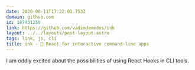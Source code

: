 ```yaml
---
date: 2020-08-11T17:22:01.753Z
domain: github.com
id: 187431259
link: https://github.com/vadimdemedes/ink
layout: ../../layouts/post-layout.astro
tags: link, js, cli
title: ink - 🌈 React for interactive command-line apps
---
```


I am oddly excited about the possibilities of using React Hooks in CLI tools.
